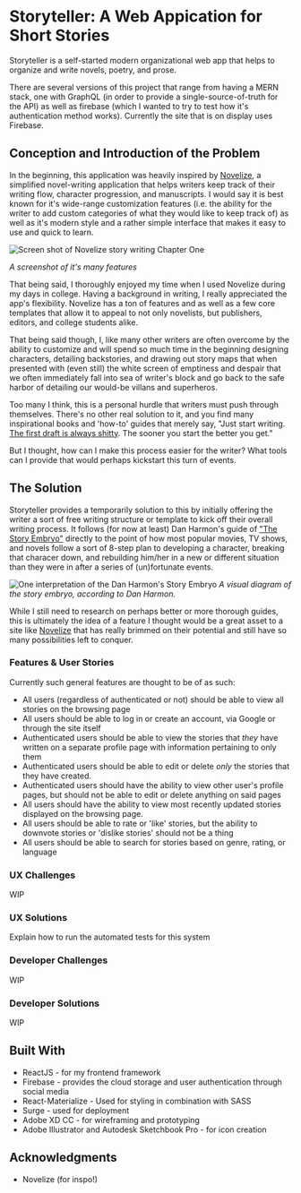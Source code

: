 # Storyteller: A Web Appication for Short Stories

Storyteller is a self-started modern organizational web app that helps to organize and write novels, poetry, and prose.


There are several versions of this project that range from having a MERN stack, one with GraphQL (in order to provide a single-source-of-truth for the API) as well as firebase (which I wanted to try to test how it's authentication method works). Currently the site that is on display uses Firebase.

## Conception and Introduction of the Problem

In the beginning, this application was heavily inspired by [Novelize](https://getnovelize.com/), a simplified novel-writing application that helps writers keep track of their writing flow, character progression, and manuscripts. I would say it is best known for it's wide-range customization features (i.e. the ability for the writer to add custom categories of what they would like to keep track of) as well as it's modern style and a rather simple interface that makes it easy to use and quick to learn.

![Screen shot of Novelize story writing Chapter One](https://lh3.googleusercontent.com/7pfOXfy9TygQ-riovUuQWxeF1gvG7-eSGVCrPSJPspY9ZMktC7u7AARvS224PofqE1F42pX8Rg=w640-h400-e365)

*A screenshot of it's many features*

That being said, I thoroughly enjoyed my time when I used Novelize during my days in college. Having a background in writing, I really appreciated the app's flexibility. Novelize has a ton of features and as well as a few core templates that allow it to appeal to not only novelists, but publishers, editors, and college students alike.

That being said though, I, like many other writers are often overcome by the ability to customize and will spend so much time in the beginning designing characters, detailing backstories, and drawing out story maps that when presented with (even still) the white screen of emptiness and despair that we often immediately fall into sea of writer's block and go back to the safe harbor of detailing our would-be villans and superheros.

Too many I think, this is a personal hurdle that writers must push through themselves. There's no other real solution to it, and you find many inspirational books and 'how-to' guides that merely say, "Just start writing. [The first draft is always shitty](https://wrd.as.uky.edu/sites/default/files/1-Shitty%20First%20Drafts.pdf). The sooner you start the better you get."

But I thought, how can I make this process easier for the writer? What tools can I provide that would perhaps kickstart this turn of events.

## The Solution

Storyteller provides a temporarily solution to this by initially offering the writer a sort of free writing structure or template to kick off their overall writing process. It follows (for now at least) Dan Harmon's guide of ["The Story Embryo"](http://channel101.wikia.com/wiki/Story_Structure_104:_The_Juicy_Detail) directly to the point of how most popular movies, TV shows, and novels follow a sort of 8-step plan to developing a character, breaking that characer down, and rebuilding him/her in a new or different situation than they were in after a series of (un)fortunate events. 

![One interpretation of the Dan Harmon's Story Embryo](https://notjustamoviepodcast.files.wordpress.com/2014/08/story-circle.png)
*A visual diagram of the story embryo, according to Dan Harmon.*


While I still need to research on perhaps better or more thorough guides, this is ultimately the idea of a feature I thought would be a great asset to a site like [Novelize](https://getnovelize.com/) that has really brimmed on their potential and still have so many possibilities left to conquer.

### Features & User Stories

Currently such general features are thought to be of as such:

- All users (regardless of authenticated or not) should be able to view all stories on the browsing page
- All users should be able to log in or create an account, via Google or through the site itself
- Authenticated users should be able to view the stories that _they_ have written on a separate profile page with information pertaining to only them
- Authenticated users should be able to edit or delete _only_ the stories that they have created.
- Authenticated users should have the ability to view other user's profile pages, but should not be able to edit or delete anything on said pages
- All users should have the ability to view most recently updated stories displayed on the browsing page.
- All users should be able to rate or 'like' stories, but the ability to downvote stories or 'dislike stories' should not be a thing
- All users should be able to search for stories based on genre, rating, or language

### UX Challenges

WIP

### UX Solutions

Explain how to run the automated tests for this system

### Developer Challenges

WIP

### Developer Solutions

WIP

## Built With

* ReactJS - for my frontend framework
* Firebase - provides the cloud storage and user authentication through social media
* React-Materialize - Used for styling in combination with SASS
* Surge - used for deployment
* Adobe XD CC - for wireframing and prototyping
* Adobe Illustrator and Autodesk Sketchbook Pro - for icon creation


## Acknowledgments

* Novelize (for inspo!)

